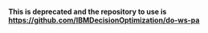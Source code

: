 

**This is deprecated and the repository to use is https://github.com/IBMDecisionOptimization/do-ws-pa**
